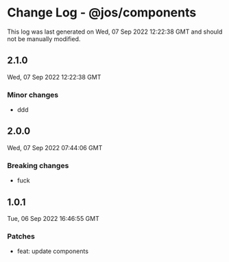 # Change Log - @jos/components

This log was last generated on Wed, 07 Sep 2022 12:22:38 GMT and should not be manually modified.

## 2.1.0
Wed, 07 Sep 2022 12:22:38 GMT

### Minor changes

- ddd

## 2.0.0
Wed, 07 Sep 2022 07:44:06 GMT

### Breaking changes

- fuck

## 1.0.1
Tue, 06 Sep 2022 16:46:55 GMT

### Patches

- feat: update components

